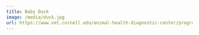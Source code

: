 ```yaml
---
title: Baby Duck
image: /media/duck.jpg
url: https://www.vet.cornell.edu/animal-health-diagnostic-center/programs/duck-research-lab/basic-duck-care
---
```

